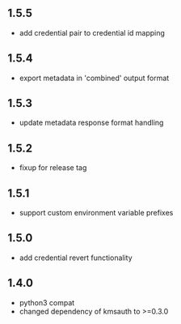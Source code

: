 ## 1.5.5

* add credential pair to credential id mapping

## 1.5.4

* export metadata in 'combined' output format

## 1.5.3

* update metadata response format handling

## 1.5.2

* fixup for release tag

## 1.5.1

* support custom environment variable prefixes

## 1.5.0

* add credential revert functionality

## 1.4.0

* python3 compat
* changed dependency of kmsauth to >=0.3.0
